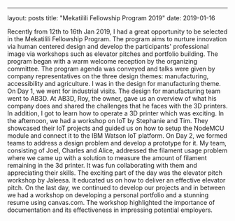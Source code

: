---
layout: posts
title: "Mekatilili Fellowship Program 2019"
date: 2019-01-16

Recently from 12th to 16th Jan 2019, I had a great opportunity to be selected in the Mekatilili Fellowship Program.
The program aims to nurture innovation via human centered design and develop the participants' professional image via workshops such as elevator pitches and portfolio building.
The program began with a warm welcome reception by the organizing committee. The program agenda was conveyed and talks were given by company representatives on the three design themes: manufacturing, accessibility and agriculture. I was in the design for manufacturing theme.
On Day 1, we went for industrial visits. The design for manufacturing team went to AB3D. At AB3D, Roy, the owner, gave us an overview of what his company does and shared the challenges that he faces with the 3D printers. In addition, I got to learn how to operate a 3D printer which was exciting. In the afternoon, we had a workshop on IoT by Stephanie and Tim. They showcased their IoT projects and guided us on how to setup the NodeMCU module and connect it to the IBM Watson IoT platform.
On Day 2, we formed teams to address a design problem and develop a prototype for it. My team, consisting of Joel, Charles and Alice, addressed the filament usage problem where we came up with a solution to measure the amount of filament remaining in the 3d printer. It was fun collaborating with them and appreciating their skills. The exciting part of the day was the elevator pitch workshop by Jaleesa. It educated us on how to deliver an effective elevator pitch.
On the last day, we continued to develop our projects and in between we had a workshop on developing a personal portfolio and a stunning resume using canvas.com. The workshop highlighted the importance of documentation and its effectiveness in impressing potential employers.
